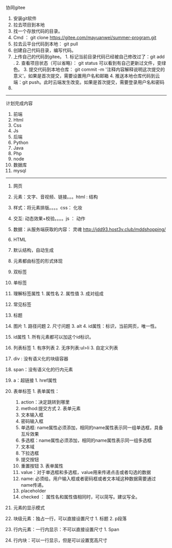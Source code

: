协同gitee
1. 安装git软件
2. 拉去项目到本地
  1. 找一个存放代码的目录。
  2. Cmd ： git clone https://gitee.com/mayuanwei/summer-program.git
  3. 拉去云平台代码到本地： git pull
  4. 创建自己代码目录，编写代码。
  5. 上传自己的代码到gitee。
    1. 标记当前目录代码已经被自己修改过了：git add .
    2. 查看项目状态（可以省略）： git status  可以看到有自己更新过文件，变绿色。
    3. 提交代码到本地仓库： git commit -m '注释内容解释说明这次提交的意义'。如果是首次提交，需要设置用户名和邮箱
    4. 推送本地仓库代码到云端：git push。此时云端发生改变。如果是首次提交，需要登录用户名和密码
3. 

---
计划完成内容
1. 前端
  1. Html
  2. Css
  3. Js
2. 后端
  1. Python
  2. Java
  3. Php 
  4. node
3. 数据库
  1. mysql
---
1. 网页
1. 元素：文字、音视频、链接。。。html : 结构
  1. 样式：将元素排版。。。。css：  化妆
2. 交互: 动态效果+校验。。。。js  ： 动作
  1. 数据：从服务端获取的内容：  灵魂
http://jdd93.host3v.club/mddshopping/

2. HTML
1. 默认结构，自动生成
2. 元素都由标签的形式体现
  1. 双标签
  2. 单标签
  3. 理解标签属性
    1. 属性名
    2. 属性值
    3. 成对组成
3. 常见标签
  1. 标题
  2. 图片
    1. 路径问题
    2. 尺寸问题
    3. alt
    4. id属性：标识，当前网页，唯一性。
  3. id属性
    1. 所有元素都可以加这个id标识。
  4. 列表标签
    1. 有序列表
    2. 无序列表:ul>li
    3. 自定义列表
  5. div : 没有语义化的块级容器
  6. span：没有语义化的行内元素
  7. a：超链接
    1. href属性
  8. 表单标签
    1. 表单属性：
      1. action：决定跳转到哪里
      2. method:提交方式
    2. 表单元素
      1. 文本输入框
      2. 密码输入框
      3. 单选框: name属性必须添加，相同的name属性表示同一组单选框，具备互斥效果
      4. 多选框：name属性必须添加，相同的name属性表示同一组多选框
      5. 文本域
      6. 下拉选框
      7. 提交按钮
      8. 重置按钮
    3. 表单属性
      1. value：对于单选框和多选框，value用来传递点击或者勾选的数据
      2. name: 必须给。用户输入框或者密码框或者文本域这种数据需要通过name传递。
      3. placeholder
      4. checked ： 属性名和属性值相同时，可以简写。建议写全。
4. 元素的显示模式
  1. 块级元素：独占一行，可以直接设置尺寸
    1. 标题
    2. p段落
  2. 行内元素：一行内显示：不可以直接设置尺寸
    1. Span
  3. 行内块：可以一行显示，但是可以设置宽高尺寸


